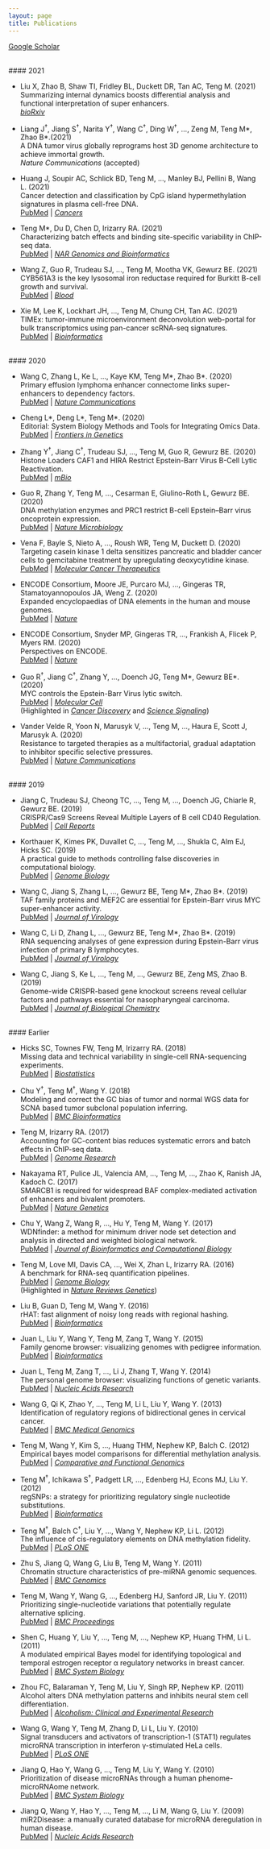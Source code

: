 ```yaml
---
layout: page
title: Publications
---
```


[Google Scholar](https://scholar.google.com/citations?user=T7QIObwAAAAJ)

<br>
#### 2021

- Liu X, Zhao B, Shaw TI, Fridley BL, Duckett DR, Tan AC, Teng M. (2021)<br>
Summarizing internal dynamics boosts differential analysis and functional interpretation of super enhancers. <br>
[*bioRxiv*](https://doi.org/10.1101/2021.09.25.461810)

- Liang J<sup>†</sup>, Jiang S<sup>†</sup>, Narita Y<sup>†</sup>, Wang C<sup>†</sup>, 
Ding W<sup>†</sup>, ..., Zeng M, Teng M\*, Zhao B\*.(2021) <br>
A DNA tumor virus globally reprograms host 3D genome architecture to achieve immortal growth. <br>
*Nature Communications* (accepted)

- Huang J, Soupir AC, Schlick BD, Teng M, ..., Manley BJ, Pellini B, Wang L. (2021)<br>
Cancer detection and classification by CpG island hypermethylation signatures in plasma cell-free DNA. <br>
[PubMed](https://pubmed.ncbi.nlm.nih.gov/34830765/)
| [*Cancers*](https://doi.org/10.3390/cancers13225611)

- Teng M\*, Du D, Chen D, Irizarry RA. (2021)<br>
Characterizing batch effects and binding site-specific variability in ChIP-seq data. <br>
[PubMed](https://pubmed.ncbi.nlm.nih.gov/34661103/)
| [*NAR Genomics and Bioinformatics*](https://doi.org/10.1093/nargab/lqab098)

- Wang Z, Guo R, Trudeau SJ, ..., Teng M, Mootha VK, Gewurz BE. (2021)<br>
CYB561A3 is the key lysosomal iron reductase required for Burkitt B-cell growth and survival. <br>
[PubMed](https://pubmed.ncbi.nlm.nih.gov/34232987/)
| [*Blood*](https://doi.org/10.1182/blood.2021011079)

- Xie M, Lee K, Lockhart JH, ..., Teng M, Chung CH, Tan AC. (2021)<br>
TIMEx: tumor-immune microenvironment deconvolution web-portal for bulk transcriptomics 
using pan-cancer scRNA-seq signatures.<br>
[PubMed](https://pubmed.ncbi.nlm.nih.gov/33901274/)
| [*Bioinformatics*](https://doi.org/10.1093/bioinformatics/btab244)


<br>
#### 2020

- Wang C, Zhang L, Ke L, ..., Kaye KM, Teng M\*, Zhao B\*. (2020)<br>
Primary effusion lymphoma enhancer connectome links super-enhancers to dependency factors.<br>
[PubMed](https://pubmed.ncbi.nlm.nih.gov/33298918/)
| [*Nature Communications*](https://doi.org/10.1038/s41467-020-20136-w)

- Cheng L\*, Deng L\*, Teng M\*. (2020)<br>
Editorial: System Biology Methods and Tools for Integrating Omics Data.<br>
[PubMed](https://pubmed.ncbi.nlm.nih.gov/33281868/)
| [*Frontiers in Genetics*](https://doi.org/10.3389/fgene.2020.563108)

- Zhang Y<sup>†</sup>, Jiang C<sup>†</sup>, Trudeau SJ, ..., Teng M, Guo R, Gewurz BE. (2020)<br>
Histone Loaders CAF1 and HIRA Restrict Epstein-Barr Virus B-Cell Lytic Reactivation.<br>
[PubMed](https://pubmed.ncbi.nlm.nih.gov/33109754/)
| [*mBio*](https://doi.org/10.1128/mBio.01063-20)

- Guo R, Zhang Y, Teng M, ..., Cesarman E, Giulino-Roth L, Gewurz BE. (2020)<br>
DNA methylation enzymes and PRC1 restrict B-cell Epstein–Barr virus oncoprotein expression.<br>
[PubMed](https://pubmed.ncbi.nlm.nih.gov/32424339)
| [*Nature Microbiology*](https://doi.org/10.1038/s41564-020-0724-y)

- Vena F, Bayle S, Nieto A, ..., Roush WR, Teng M, Duckett D. (2020)<br>
Targeting casein kinase 1 delta sensitizes pancreatic and bladder cancer cells to 
gemcitabine treatment by upregulating deoxycytidine kinase.<br>
[PubMed](https://pubmed.ncbi.nlm.nih.gov/32430484/)
| [*Molecular Cancer Therapeutics*](https://doi.org/10.1158/1535-7163.MCT-19-0997)

- ENCODE Consortium, Moore JE, Purcaro MJ, ..., Gingeras TR, Stamatoyannopoulos JA, Weng Z. (2020)<br>
Expanded encyclopaedias of DNA elements in the human and mouse genomes.<br>
[PubMed](https://pubmed.ncbi.nlm.nih.gov/32728249/)
| [*Nature*](https://doi.org/10.1038/s41586-020-2493-4)

- ENCODE Consortium, Snyder MP, Gingeras TR, ..., Frankish A, Flicek P, Myers RM. (2020)<br>
Perspectives on ENCODE.<br>
[PubMed](https://pubmed.ncbi.nlm.nih.gov/32728248/)
| [*Nature*](https://doi.org/10.1038/s41586-020-2449-8)

- Guo R<sup>†</sup>, Jiang C<sup>†</sup>, Zhang Y, ..., Doench JG, Teng M\*, Gewurz BE\*. (2020)<br>
MYC controls the Epstein-Barr Virus lytic switch.<br>
[PubMed](https://pubmed.ncbi.nlm.nih.gov/32315601)
| [*Molecular Cell*](https://doi.org/10.1016/j.molcel.2020.03.025)<br>
(Highlighted in [*Cancer Discovery*](https://doi.org/10.1158/2159-8290.CD-RW2020-064) and 
[*Science Signaling*](https://doi.org/10.1126/scisignal.abd0677))

- Vander Velde R, Yoon N, Marusyk V, ..., Teng M, ..., Haura E, Scott J, Marusyk A. (2020)<br>
Resistance to targeted therapies as a multifactorial, gradual adaptation 
to inhibitor specific selective pressures.<br>
[PubMed](https://pubmed.ncbi.nlm.nih.gov/32409712/)
| [*Nature Communications*](https://doi.org/10.1038/s41467-020-16212-w)

<br>
#### 2019

- Jiang C, Trudeau SJ, Cheong TC, ..., Teng M, ..., Doench JG, Chiarle R, Gewurz BE. (2019)<br>
CRISPR/Cas9 Screens Reveal Multiple Layers of B cell CD40 Regulation.<br>
[PubMed](https://www.ncbi.nlm.nih.gov/pubmed/31365872)
| [*Cell Reports*](https://doi.org/10.1016/j.celrep.2019.06.079)

- Korthauer K, Kimes PK, Duvallet C, ..., Teng M, ..., Shukla C, Alm EJ, Hicks SC. (2019)<br>
A practical guide to methods controlling false discoveries in computational biology.<br>
[PubMed](https://www.ncbi.nlm.nih.gov/pubmed/31164141)
| [*Genome Biology*](https://doi.org/10.1186/s13059-019-1716-1)

- Wang C, Jiang S, Zhang L, ..., Gewurz BE, Teng M\*, Zhao B\*. (2019)<br>
TAF family proteins and MEF2C are essential for Epstein-Barr virus MYC super-enhancer activity.<br>
[PubMed](https://www.ncbi.nlm.nih.gov/pubmed/31167905)
| [*Journal of Virology*](https://doi.org/10.1128/JVI.00513-19)

- Wang C, Li D, Zhang L, ..., Gewurz BE, Teng M\*, Zhao B\*. (2019)<br>
RNA sequencing analyses of gene expression during Epstein-Barr virus infection of primary B lymphocytes.<br>
[PubMed](https://www.ncbi.nlm.nih.gov/pubmed/31019051)
| [*Journal of Virology*](https://doi.org/10.1128/JVI.00226-19)

- Wang C, Jiang S, Ke L, ..., Teng M, ..., Gewurz BE, Zeng MS, Zhao B. (2019)<br>
Genome-wide CRISPR-based gene knockout screens reveal cellular factors and 
pathways essential for nasopharyngeal carcinoma.<br>
[PubMed](https://www.ncbi.nlm.nih.gov/pubmed/31073033)
| [*Journal of Biological Chemistry*](https://doi.org/10.1074/jbc.RA119.008793)

<br>
#### Earlier

- Hicks SC, Townes FW, Teng M, Irizarry RA. (2018)<br>
Missing data and technical variability in single-cell RNA-sequencing experiments.<br>
[PubMed](https://www.ncbi.nlm.nih.gov/pubmed/29121214)
| [*Biostatistics*](https://doi.org/10.1093/biostatistics/kxx053)

- Chu Y<sup>†</sup>, Teng M<sup>†</sup>, Wang Y. (2018)<br>
Modeling and correct the GC bias of tumor and normal WGS data for SCNA 
based tumor subclonal population inferring.<br>
[PubMed](https://www.ncbi.nlm.nih.gov/pubmed/29671389)
| [*BMC Bioinformatics*](https://doi.org/10.1186/s12859-018-2099-0) 

- Teng M, Irizarry RA. (2017)<br>
Accounting for GC-content bias reduces systematic errors and batch effects in ChIP-seq data.<br>
[PubMed](https://www.ncbi.nlm.nih.gov/pubmed/29025895)
| [*Genome Research*](https://doi.org/10.1101/gr.220673.117)

- Nakayama RT, Pulice JL, Valencia AM, ..., Teng M, ..., Zhao K, Ranish JA, Kadoch C. (2017)<br>
SMARCB1 is required for widespread BAF complex-mediated activation of enhancers and bivalent promoters.<br>
[PubMed](https://www.ncbi.nlm.nih.gov/pubmed/28945250)
| [*Nature Genetics*](https://doi.org/10.1038/ng.3958)

- Chu Y, Wang Z, Wang R, ..., Hu Y, Teng M, Wang Y. (2017)<br>
WDNfinder: a method for minimum driver node set detection and analysis 
in directed and weighted biological network.<br>
[PubMed](https://www.ncbi.nlm.nih.gov/pubmed/28918707)
| [*Journal of Bioinformatics and Computational Biology*](https://doi.org/10.1142/S0219720017500214)

- Teng M, Love MI, Davis CA, ..., Wei X, Zhan L, Irizarry RA. (2016)<br> 
A benchmark for RNA-seq quantification pipelines.<br>
[PubMed](https://www.ncbi.nlm.nih.gov/pubmed/27107712)
| [*Genome Biology*](https://doi.org/10.1186/s13059-016-0940-1)<br>
(Highlighted in [*Nature Reviews Genetics*](https://www.nature.com/articles/nrg.2016.62))

- Liu B, Guan D, Teng M, Wang Y. (2016)<br>
rHAT: fast alignment of noisy long reads with regional hashing.<br>
[PubMed](https://www.ncbi.nlm.nih.gov/pubmed/26568628)
| [*Bioinformatics*](https://doi.org/10.1093/bioinformatics/btv662)

- Juan L, Liu Y, Wang Y, Teng M, Zang T, Wang Y. (2015)<br>
Family genome browser: visualizing genomes with pedigree information.<br>
[PubMed](https://www.ncbi.nlm.nih.gov/pubmed/25788626)
| [*Bioinformatics*](https://doi.org/10.1093/bioinformatics/btv151) 

- Juan L, Teng M, Zang T, ..., Li J, Zhang T, Wang Y. (2014)<br>
The personal genome browser: visualizing functions of genetic variants.<br>
[PubMed](https://www.ncbi.nlm.nih.gov/pubmed/24799434)
| [*Nucleic Acids Research*](https://doi.org/10.1093/nar/gku361)

- Wang G, Qi K, Zhao Y, ..., Teng M, Li L, Liu Y, Wang Y. (2013)<br>
Identification of regulatory regions of bidirectional genes in cervical cancer.<br>
[PubMed](https://www.ncbi.nlm.nih.gov/pubmed/23369456)
| [*BMC Medical Genomics*](https://doi.org/10.1186/1755-8794-6-S1-S5)

- Teng M, Wang Y, Kim S, ..., Huang THM, Nephew KP, Balch C. (2012)<br>
Empirical bayes model comparisons for differential methylation analysis.<br>
[PubMed](https://www.ncbi.nlm.nih.gov/pubmed/22956892)
| [*Comparative and Functional Genomics*](https://doi.org/10.1155/2012/376706)

- Teng M<sup>†</sup>, Ichikawa S<sup>†</sup>, Padgett LR, ..., Edenberg HJ, Econs MJ, Liu Y. (2012)<br>
regSNPs: a strategy for prioritizing regulatory single nucleotide substitutions.<br>
[PubMed](https://www.ncbi.nlm.nih.gov/pubmed/22611130)
| [*Bioinformatics*](https://doi.org/10.1093/bioinformatics/bts275)

- Teng M<sup>†</sup>, Balch C<sup>†</sup>, Liu Y, ..., Wang Y, Nephew KP, Li L. (2012)<br>
The influence of cis-regulatory elements on DNA methylation fidelity.<br>
[PubMed](https://www.ncbi.nlm.nih.gov/pubmed/22412954)
| [*PLoS ONE*](https://doi.org/10.1371/journal.pone.0032928)

- Zhu S, Jiang Q, Wang G, Liu B, Teng M, Wang Y. (2011)<br>
Chromatin structure characteristics of pre-miRNA genomic sequences.<br>
[PubMed](https://www.ncbi.nlm.nih.gov/pubmed/21702984)
| [*BMC Genomics*](https://doi.org/10.1186/1471-2164-12-329)

- Teng M, Wang Y, Wang G, ..., Edenberg HJ, Sanford JR, Liu Y. (2011)<br>
Prioritizing single-nucleotide variations that potentially regulate alternative splicing.<br>
[PubMed](https://www.ncbi.nlm.nih.gov/pubmed/22373210)
| [*BMC Proceedings*](https://doi.org/10.1186/1753-6561-5-S9-S40)

- Shen C, Huang Y, Liu Y, ..., Teng M, ..., Nephew KP, Huang THM, Li L. (2011)<br>
A modulated empirical Bayes model for identifying topological and 
temporal estrogen receptor α regulatory networks in breast cancer.<br>
[PubMed](https://www.ncbi.nlm.nih.gov/pubmed/21554733)
| [*BMC System Biology*](https://doi.org/10.1186/1752-0509-5-67)

- Zhou FC, Balaraman Y, Teng M, Liu Y, Singh RP, Nephew KP. (2011)<br>
Alcohol alters DNA methylation patterns and inhibits neural stem cell differentiation.<br>
[PubMed](https://www.ncbi.nlm.nih.gov/pubmed/21223309)
| [*Alcoholism: Clinical and Experimental Research*](https://doi.org/10.1111/j.1530-0277.2010.01391.x)

- Wang G, Wang Y, Teng M, Zhang D, Li L, Liu Y. (2010)<br>
Signal transducers and activators of transcription-1 (STAT1) regulates 
microRNA transcription in interferon γ-stimulated HeLa cells.<br> 
[PubMed](https://www.ncbi.nlm.nih.gov/pubmed/20668688)
| [*PLoS ONE*](https://doi.org/10.1371/journal.pone.0011794)

- Jiang Q, Hao Y, Wang G, ..., Teng M, Liu Y, Wang Y. (2010)<br>
Prioritization of disease microRNAs through a human phenome-microRNAome network.<br>
[PubMed](https://www.ncbi.nlm.nih.gov/pubmed/20522252)
| [*BMC System Biology*](https://doi.org/10.1186/1752-0509-4-S1-S2)

- Jiang Q, Wang Y, Hao Y, ...,  Teng M, ..., Li M, Wang G, Liu Y. (2009)<br>
miR2Disease: a manually curated database for microRNA deregulation in human disease.<br>
[PubMed](https://www.ncbi.nlm.nih.gov/pubmed/18927107)
| [*Nucleic Acids Research*](https://doi.org/10.1093/nar/gkn714)